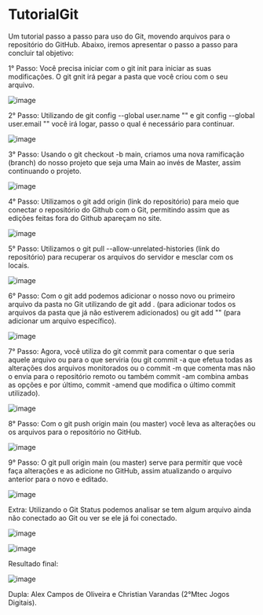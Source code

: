 # TutorialGit
Um tutorial passo a passo para uso do Git, movendo arquivos para o repositório do GitHub. Abaixo, iremos apresentar o passo a passo para concluir tal objetivo:


1° Passo: Você precisa iniciar com o git init para iniciar as suas modificações. O git gnit irá pegar a pasta que você criou com o seu arquivo.

![image](https://github.com/ChristianVarandas/TutorialGit/assets/160960774/88690e44-5ecc-4568-93b2-e6fe0c9fca6d)


2° Passo: Utilizando de git config --global user.name "" e git config --global user.email "" você irá logar, passo o qual é necessário para continuar.

![image](https://github.com/ChristianVarandas/TutorialGit/assets/160960774/fc2493d3-39ea-4e09-b2d1-acdacd2dad40)


3° Passo: Usando o git checkout -b main, criamos uma nova ramificação (branch) do nosso projeto que seja uma Main ao invés de Master, assim continuando o projeto.

![image](https://github.com/ChristianVarandas/TutorialGit/assets/160960774/ccaf1acf-c6eb-4531-880a-3061e38eb976)


4° Passo: Utilizamos o git add origin (link do repositório) para meio que conectar o repositório do Github com o Git, permitindo assim que as edições feitas fora do Github apareçam no site.

![image](https://github.com/ChristianVarandas/TutorialGit/assets/160960774/74fef5fb-b740-48cb-b78c-4d7f6a56b841)


5° Passo: Utilizamos o git pull --allow-unrelated-histories (link do repositório) para recuperar os arquivos do servidor e mesclar com os locais.

![image](https://github.com/ChristianVarandas/TutorialGit/assets/160960774/64654385-bcf2-4a86-9be3-6569d8669eb5)


6° Passo: Com o git add podemos adicionar o nosso novo ou primeiro arquivo da pasta no Git utilizando de git add . (para adicionar todos os arquivos da pasta que já não estiverem adicionados) ou git add "" (para adicionar um arquivo específico).

![image](https://github.com/ChristianVarandas/TutorialGit/assets/160960774/371371f4-7ab5-4966-a924-59425cb7afd3)


7° Passo: Agora, você utiliza do git commit para comentar o que seria aquele arquivo ou para o que serviria (ou git commit -a que efetua todas as alterações dos arquivos monitorados ou o commit -m que comenta mas não o envia para o repositório remoto ou também commit -am combina ambas as opções e por último, commit -amend 
que modifica o último commit utilizado).

![image](https://github.com/ChristianVarandas/TutorialGit/assets/160960774/b93dfbf6-3ade-41d2-a77a-697f4e296200)


8° Passo: Com o git push origin main (ou master) você leva as alterações ou os arquivos para o repositório no GitHub.

![image](https://github.com/ChristianVarandas/TutorialGit/assets/160960774/70573353-3cbf-4ab7-a9c8-1180c7a2f096)


9° Passo: O git pull origin main (ou master) serve para permitir que você faça alterações e as adicione no GitHub, assim atualizando o arquivo anterior para o novo e editado.

![image](https://github.com/ChristianVarandas/TutorialGit/assets/160960774/44265de6-7a50-493a-98c4-1ae249565973)


Extra: Utilizando o Git Status podemos analisar se tem algum arquivo ainda não conectado ao Git ou ver se ele já foi conectado.

![image](https://github.com/ChristianVarandas/TutorialGit/assets/160960774/f96b9846-08de-4982-b03a-19db6a24fdcb)

![image](https://github.com/ChristianVarandas/TutorialGit/assets/160960774/379ed847-ff07-4bd3-b5cf-075525fcff6d)

Resultado final: 

![image](https://github.com/ChristianVarandas/TutorialGit/assets/160960774/c1488046-525f-46c6-957e-d77533842c74)

Dupla: Alex Campos de Oliveira e Christian Varandas (2°Mtec Jogos Digitais).
